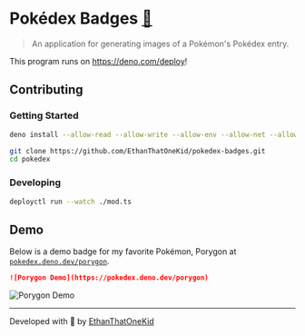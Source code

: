 # Pokédex Badges [🦕][project_url]

> An application for generating images of a Pokémon's Pokédex entry.

This program runs on <https://deno.com/deploy>!

## Contributing

### Getting Started

```sh
deno install --allow-read --allow-write --allow-env --allow-net --allow-run --no-check -f https://deno.land/x/deploy/deployctl.ts

git clone https://github.com/EthanThatOneKid/pokedex-badges.git
cd pokedex
```

### Developing

```sh
deployctl run --watch ./mod.ts
```

## Demo

Below is a demo badge for my favorite Pokémon, Porygon at [`pokedex.deno.dev/porygon`](https://pokedex.deno.dev/porygon).

```md
![Porygon Demo](https://pokedex.deno.dev/porygon)
```

![Porygon Demo](https://pokedex.deno.dev/porygon)

---

Developed with 💖 by [EthanThatOneKid](https://github.com/EthanThatOneKid/)

[project_url]: https://dash.deno.com/projects/5aad91f7-3665-4586-86a5-ff9942ce4bfa
